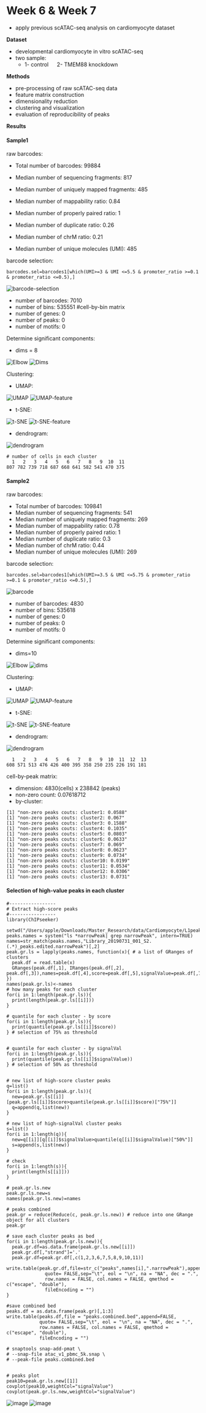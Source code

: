 # Week 6 & Week 7

- apply previous scATAC-seq analysis on cardiomyocyte dataset

**Dataset**

- developmental cardiomyocyte in vitro scATAC-seq
- two sample:  
  - 1- control &emsp; 2- TMEM88 knockdown

**Methods**

- pre-processing of raw scATAC-seq data
- feature matrix construction
- dimensionality reduction
- clustering and visualization
- evaluation of reproducibility of peaks

**Results**

#### Sample1


raw barcodes:

- Total  number of barcodes: 99884

- Median number of sequencing fragments: 817

- Median number of uniquely mapped fragments: 485

- Median number of mappability ratio: 0.84

- Median number of properly paired ratio: 1

- Median number of duplicate ratio: 0.26

- Median number of chrM ratio: 0.21

- Median number of unique molecules (UMI): 485


barcode selection:

```
barcodes.sel=barcodes1[which(UMI>=3 & UMI <=5.5 & promoter_ratio >=0.1 & promoter_ratio <=0.5),]

```

![barcode-selection](https://user-images.githubusercontent.com/55969398/115208418-1e5edb80-a12f-11eb-842c-d0e0c4caaa6d.png)

- number of barcodes: 7010
- number of bins: 535551  #cell-by-bin matrix
- number of genes: 0
- number of peaks: 0
- number of motifs: 0

Determine significant components:

- dims = 8

![Elbow](https://user-images.githubusercontent.com/55969398/115211177-e4db9f80-a131-11eb-947b-535309b325c3.png)
![Dims](https://user-images.githubusercontent.com/55969398/115217323-f9bb3180-a137-11eb-867b-d63162303a01.png)

Clustering:

- UMAP:

![UMAP](https://user-images.githubusercontent.com/55969398/115217598-3e46cd00-a138-11eb-9160-3117246dd2bc.png)
![UMAP-feature](https://user-images.githubusercontent.com/55969398/115217749-633b4000-a138-11eb-9e90-51639d97b320.png)

- t-SNE:

![t-SNE](https://user-images.githubusercontent.com/55969398/115218020-b1504380-a138-11eb-8300-ef839b9567f3.png)
![t-SNE-feature](https://user-images.githubusercontent.com/55969398/115218224-e492d280-a138-11eb-8d8e-81eb9ba25dca.png)

- dendrogram:

![dendrogram](https://user-images.githubusercontent.com/55969398/115218406-1b68e880-a139-11eb-9cf3-95f3bc4fadca.png)

```
# number of cells in each cluster
  1   2   3   4   5   6   7   8   9  10  11 
807 782 739 718 687 668 641 582 541 470 375 
```



#### Sample2
raw barcodes:

- Total  number of barcodes: 109841
- Median number of sequencing fragments: 541
- Median number of uniquely mapped fragments: 269
- Median number of mappability ratio: 0.78
- Median number of properly paired ratio: 1
- Median number of duplicate ratio: 0.3
- Median number of chrM ratio: 0.44
- Median number of unique molecules (UMI): 269

barcode selection:

```
barcodes.sel=barcodes1[which(UMI>=3.5 & UMI <=5.75 & promoter_ratio >=0.1 & promoter_ratio <=0.5),]

```

![barcode](https://user-images.githubusercontent.com/55969398/115235746-1b72e380-a14d-11eb-962b-e71f3aa44796.png)

- number of barcodes: 4830
- number of bins: 535618
- number of genes: 0
- number of peaks: 0
- number of motifs: 0


Determine significant components:

- dims=10

![Elbow](https://user-images.githubusercontent.com/55969398/115235901-49582800-a14d-11eb-8eb8-35eb5f51d1d5.png)
![dims](https://user-images.githubusercontent.com/55969398/115235917-4c531880-a14d-11eb-994c-cc67fdb835a0.png)

Clustering:

- UMAP:

![UMAP](https://user-images.githubusercontent.com/55969398/115235990-668cf680-a14d-11eb-9941-68ed4ad600cd.png)
![UMAP-feature](https://user-images.githubusercontent.com/55969398/115236028-73114f00-a14d-11eb-85e6-a63d79466229.png)


- t-SNE:

![t-SNE](https://user-images.githubusercontent.com/55969398/115236083-86241f00-a14d-11eb-9817-2cf406e18f8e.png)
![t-SNE-feature](https://user-images.githubusercontent.com/55969398/115236139-94723b00-a14d-11eb-9372-57760cbeb2bf.png)

- dendrogram:

![dendrogram](https://user-images.githubusercontent.com/55969398/115253268-cb9d1800-a15e-11eb-9a2e-9563417d5994.png)

```
  1   2   3   4   5   6   7   8   9  10  11  12  13 
608 571 513 476 426 400 395 358 250 235 226 191 181 
```

cell-by-peak matrix:

- dimension: 4830(cells) x 238842 (peaks)
- non-zero count: 0.07618712
- by-cluster:

```
[1] "non-zero peaks couts: cluster1: 0.0588"
[1] "non-zero peaks couts: cluster2: 0.067"
[1] "non-zero peaks couts: cluster3: 0.1588"
[1] "non-zero peaks couts: cluster4: 0.1035"
[1] "non-zero peaks couts: cluster5: 0.0803"
[1] "non-zero peaks couts: cluster6: 0.0633"
[1] "non-zero peaks couts: cluster7: 0.069"
[1] "non-zero peaks couts: cluster8: 0.0623"
[1] "non-zero peaks couts: cluster9: 0.0734"
[1] "non-zero peaks couts: cluster10: 0.0199"
[1] "non-zero peaks couts: cluster11: 0.0534"
[1] "non-zero peaks couts: cluster12: 0.0306"
[1] "non-zero peaks couts: cluster13: 0.0731"
```


#### Selection of high-value peaks in each cluster

```
#-----------------
# Extract high-score peaks
#-----------------
library(ChIPseeker)

setwd("/Users/apple/Downloads/Master_Research/data/Cardiomyocyte/L1peak/edited")
peaks.names = system("ls *narrowPeak| grep narrowPeak", intern=TRUE)
names=str_match(peaks.names,"Library_20190731_001_S2.(.*)_peaks.edited.narrowPeak")[,2]
peak.gr.ls = lapply(peaks.names, function(x){ # a list of GRanges of clusters
  peak.df = read.table(x)
  GRanges(peak.df[,1], IRanges(peak.df[,2], peak.df[,3]),names=peak.df[,4],score=peak.df[,5],signalValue=peak.df[,7],pvalue=peak.df[,8],qvalue=peak.df[,9],peak=peak.df[,10])
})
names(peak.gr.ls)<-names
# how many peaks for each cluster
for(i in 1:length(peak.gr.ls)){
  print(length(peak.gr.ls[[i]]))
}

# quantile for each cluster - by score
for(i in 1:length(peak.gr.ls)){
  print(quantile(peak.gr.ls[[i]]$score))
} # selection of 75% as threshold


# quantile for each cluster - by signalVal
for(i in 1:length(peak.gr.ls)){
  print(quantile(peak.gr.ls[[i]]$signalValue))
} # selection of 50% as threshold


# new list of high-score cluster peaks
q=list()
for(i in 1:length(peak.gr.ls)){
  new=peak.gr.ls[[i]][peak.gr.ls[[i]]$score>quantile(peak.gr.ls[[i]]$score)["75%"]]
  q=append(q,list(new))
}

# new list of high-signalVal cluster peaks
s=list()
for(i in 1:length(q)){
  new=q[[i]][q[[i]]$signalValue>quantile(q[[i]]$signalValue)["50%"]]
  s=append(s,list(new))
}

# check
for(i in 1:length(s)){
  print(length(s[[i]]))
}

# peak.gr.ls.new
peak.gr.ls.new=s
names(peak.gr.ls.new)=names

# peaks combined
peak.gr = reduce(Reduce(c, peak.gr.ls.new)) # reduce into one GRange object for all clusters
peak.gr

# save each cluster peaks as bed
for(i in 1:length(peak.gr.ls.new)){
  peak.gr.df=as.data.frame(peak.gr.ls.new[[i]])
  peak.gr.df[,"strand"]='.'
  peak.gr.df=peak.gr.df[,c(1,2,3,6,7,5,8,9,10,11)]
  write.table(peak.gr.df,file=str_c("peaks",names[i],".narrowPeak"),append=FALSE,
              quote= FALSE,sep="\t", eol = "\n", na = "NA", dec = ".",
              row.names = FALSE, col.names = FALSE, qmethod = c("escape", "double"),
              fileEncoding = "")
}

#save combined bed
peaks.df = as.data.frame(peak.gr)[,1:3]
write.table(peaks.df,file = "peaks.combined.bed",append=FALSE,
            quote= FALSE,sep="\t", eol = "\n", na = "NA", dec = ".",
            row.names = FALSE, col.names = FALSE, qmethod = c("escape", "double"),
            fileEncoding = "")

# snaptools snap-add-pmat \
# --snap-file atac_v1_pbmc_5k.snap \
# --peak-file peaks.combined.bed 


# peaks plot
peak10=peak.gr.ls.new[[1]]
covplot(peak10,weightCol="signalValue")
covplot(peak.gr.ls.new,weightCol="signalValue")

```
![image](https://user-images.githubusercontent.com/55969398/115321913-74776180-a1b7-11eb-854a-e3268e87d296.png)
![image](https://user-images.githubusercontent.com/55969398/115321926-7f31f680-a1b7-11eb-8919-5ff0320a5b3c.png)


